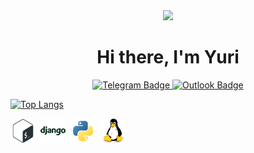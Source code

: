 <div id="header" align="center">
  <img src="https://media.giphy.com/media/M9gbBd9nbDrOTu1Mqx/giphy.gif" width="100"/>
  <h1 align="center">Hi there, I'm Yuri</h1> 
</div>
<div id="badges" align="center"> 
  <a href="https://t.me/yurikuz9">
    <img src=https://img.shields.io/badge/Telegram-blue?logo=telegram&logoColor=white alt="Telegram Badge"/>
  </a>  
  <a href="mailto:yvk9@outlook.com">
    <img src=https://img.shields.io/badge/Outlook-blue?logo=outlook&logoColor=white alt="Outlook Badge"/>   
  </a>
</div> 

[![Top Langs](https://github-readme-stats.vercel.app/api/top-langs/?username=yvk3&layout=compact)](https://github.com/anuraghazra/github-readme-stats)

<div>
  <img src="https://github.com/devicons/devicon/blob/master/icons/bash/bash-original.svg" title="Bash" alt="Bash" width="40" height="40"/>&nbsp;
  <img src="https://github.com/devicons/devicon/blob/master/icons/django/django-plain-wordmark.svg" title="Django" alt="Django" width="40" height="40"/>&nbsp;
  <img src="https://github.com/devicons/devicon/blob/master/icons/python/python-original.svg" title="Python" alt="Python" width="40" height="40"/>&nbsp;
  <img src="https://github.com/devicons/devicon/blob/master/icons/linux/linux-original.svg" title="Linux" alt="Linux" width="40" height="40"/>&nbsp;
  
</div>




<!--
**yvk3/yvk3** is a ✨ _special_ ✨ repository because its `README.md` (this file) appears on your GitHub profile.

[![codewars](https://www.codewars.com/users/yvk3/badges/small)](https://www.codewars.com/users/yvk3) 

Here are some ideas to get you started:

- 🔭 I’m currently working on ...
- 🌱 I’m currently learning ...
- 👯 I’m looking to collaborate on ...
- 🤔 I’m looking for help with ...
- 💬 Ask me about ...
- 📫 How to reach me: ...
- 😄 Pronouns: ...
- ⚡ Fun fact: ...
-->
